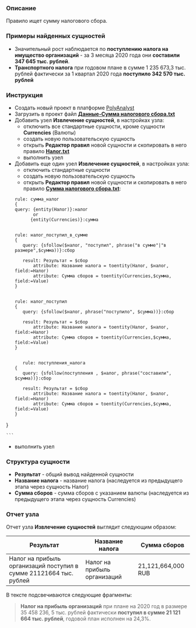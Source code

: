 ﻿### Описание
Правило ищет сумму налогового сбора.

### Примеры найденных сущностей
* Значительный рост наблюдается по **поступлению налога на имущество организаций** - за 3 месяца 2020 года они **составили 347 645 тыс. рублей**.
* **Транспортного налога** при годовом плане в сумме 1 235 673,3 тыс. рублей фактически за 1 квартал 2020 года **поступило 342 570 тыс. рублей**

### Инструкция
* Создать новый проект в платформе [PolyAnalyst](https://www.megaputer.ru/produkti/)
* Загрузить в проект файл [**Данные-Сумма налогового сбора.txt**](<Данные-Сумма налогового сбора.txt>)
* Добавить узел **Извлечение сущностей**, в настройках узла:
	 * отключить все стандартные сущности, кроме сущности **Currencies** (Валюты)
	 * создать новую пользовательскую сущность
	 * открыть **Редактор правил** новой сущности и скопировать в него правило [**Налог.txt**](../Налог/Налог.txt)
	 * выполнить узел
* Добавить еще один узел **Извлечение сущностей**, в настройках узла:
	 * отключить стандартные сущности
	 * создать новую пользовательскую сущность
	 * открыть **Редактор правил** новой сущности и скопировать в него правило [**Сумма налогового сбора.txt**](<Сумма налогового сбора.txt>):
	 ```  
	 rule: сумма_налог 
	{
	query: {entity(Налог)}:налог
			or
		   {entity(Currencies)}:сумма
		   
	   
	rule: налог_поступил_в_сумме
	{
		query: {sfollow($налог, "поступил", phrase("в сумме"|"в размере",$сумма))}:сбор
		
		result: Результат = $сбор
			attribute: Название налога = toentity(Налог, $налог, field:=Налог)
			attribute: Сумма сборов = toentity(Currencies,$сумма, field:=Value)
	}
	
		
	rule: налог_поступил
	{
		query: {sfollow($налог, phrase("поступило", $сумма))}:сбор
		
		result: Результат = $сбор
			attribute: Название налога = toentity(Налог, $налог, field:=Налог)
			attribute: Сумма сборов = toentity(Currencies,$сумма, field:=Value)
	}
	

		rule: поступления_налога
	{
		query: {sfollow(поступления , $налог, phrase("составили", $сумма))}:сбор
		
		result: Результат = $сбор
			attribute: Название налога = toentity(Налог, $налог, field:=Налог)
			attribute: Сумма сборов = toentity(Currencies,$сумма, field:=Value)
	}
}

	```
* выполнить узел

### Структура сущности
* **Результат** - общий вывод найденной сущности
* **Название налога** - название налога (наследуется из предыдущего этапа через сущность Налог)
* **Сумма сборов** - сумма сборов с указанием валюты (наследуется из предыдущего этапа через сущность Currencies)

### Отчет узла
Отчет узла **Извлечение сущностей** выглядит следующим образом:

| Результат | Название налога| Сумма сборов|
| ------ | ------ | ------ |
|Налог на прибыль организаций поступил в сумме 21121664 тыс. рублей | Налог на прибыль организаций | 21,121,664,000 RUB |

В тексте подсвечиваются следующие фрагменты:
> **Налог на прибыль организаций** при плане на 2020 год в размере 35 458 236, 5 тыс. рублей фактически **поступил в сумме 21 121 664 тыс. рублей**, годовой план исполнен на 24,3%.